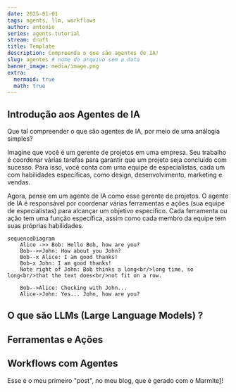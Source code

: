 ```yaml
---
date: 2025-01-01
tags: agents, llm, workflows
author: antonio
series: agents-tutorial
stream: draft
title: Template
description: Compreenda o que são agentes de IA!
slug: agentes # nome do arquivo sem a data
banner_image: media/image.png
extra:
  mermaid: true
  math: true
---
```


## Introdução aos Agentes de IA

Que tal compreender o que são agentes de IA, por meio de uma análogia simples?

Imagine que você é um gerente de projetos em uma empresa. Seu trabalho é coordenar várias tarefas para garantir que um projeto seja concluído com sucesso. Para isso, você conta com uma equipe de especialistas, cada um com habilidades específicas, como design, desenvolvimento, marketing e vendas.

Agora, pense em um agente de IA como esse gerente de projetos. O agente de IA é responsável por coordenar várias ferramentas e ações (sua equipe de especialistas) para alcançar um objetivo específico. Cada ferramenta ou ação tem uma função específica, assim como cada membro da equipe tem suas próprias habilidades.

```mermaid
sequenceDiagram
    Alice ->> Bob: Hello Bob, how are you?
    Bob-->>John: How about you John?
    Bob--x Alice: I am good thanks!
    Bob-x John: I am good thanks!
    Note right of John: Bob thinks a long<br/>long time, so long<br/>that the text does<br/>not fit on a row.

    Bob-->Alice: Checking with John...
    Alice->John: Yes... John, how are you?

```

## O que são LLMs (Large Language Models) ?

## Ferramentas e Ações

## Workflows com Agentes

Esse é o meu primeiro "post", no meu blog, que é gerado com o Marmite[1]!

[1]: https://github.com/rochacbruno/marmite
